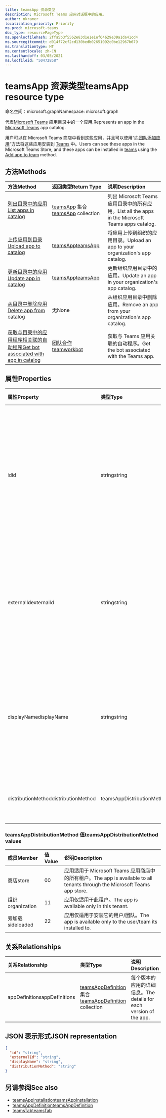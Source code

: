 ```yaml
---
title: teamsApp 资源类型
description: Microsoft Teams 应用对话框中的应用。
author: nkramer
localization_priority: Priority
ms.prod: microsoft-teams
doc_type: resourcePageType
ms.openlocfilehash: 2ffa5b3f5562e83d1e1e1ef64629e39a1da41cd4
ms.sourcegitcommit: d014f72cf2cd130bedb02651092c0be12967b679
ms.translationtype: HT
ms.contentlocale: zh-CN
ms.lasthandoff: 03/05/2021
ms.locfileid: "50472858"
---
```

# <a name="teamsapp-resource-type"></a><span data-ttu-id="865da-103">teamsApp 资源类型</span><span class="sxs-lookup"><span data-stu-id="865da-103">teamsApp resource type</span></span>

<span data-ttu-id="865da-104">命名空间：microsoft.graph</span><span class="sxs-lookup"><span data-stu-id="865da-104">Namespace: microsoft.graph</span></span>

<span data-ttu-id="865da-105">代表[Microsoft Teams](teams-api-overview.md) 应用目录中的一个应用.</span><span class="sxs-lookup"><span data-stu-id="865da-105">Represents an app in the [Microsoft Teams](teams-api-overview.md) app catalog.</span></span>

<span data-ttu-id="865da-106">用户可以在 Microsoft Teams 商店中看到这些应用，并且可以使用“[向团队添加应用](../api/team-post-installedapps.md)”方法将这些应用安装到 [Teams](team.md) 中。</span><span class="sxs-lookup"><span data-stu-id="865da-106">Users can see these apps in the Microsoft Teams Store, and these apps can be installed in [teams](team.md) using the [Add app to team](../api/team-post-installedapps.md) method.</span></span>

## <a name="methods"></a><span data-ttu-id="865da-107">方法</span><span class="sxs-lookup"><span data-stu-id="865da-107">Methods</span></span>

| <span data-ttu-id="865da-108">方法</span><span class="sxs-lookup"><span data-stu-id="865da-108">Method</span></span>       | <span data-ttu-id="865da-109">返回类型</span><span class="sxs-lookup"><span data-stu-id="865da-109">Return Type</span></span>  |<span data-ttu-id="865da-110">说明</span><span class="sxs-lookup"><span data-stu-id="865da-110">Description</span></span>|
|:---------------|:--------|:----------|
|[<span data-ttu-id="865da-111">列出目录中的应用</span><span class="sxs-lookup"><span data-stu-id="865da-111">List apps in catalog</span></span>](../api/appcatalogs-list-teamsapps.md) | <span data-ttu-id="865da-112">[teamsApp](teamsapp.md) 集合</span><span class="sxs-lookup"><span data-stu-id="865da-112">[teamsApp](teamsapp.md) collection</span></span> | <span data-ttu-id="865da-113">列出 Microsoft Teams 应用目录中的所有应用。</span><span class="sxs-lookup"><span data-stu-id="865da-113">List all the apps in the Microsoft Teams apps catalog.</span></span>|
|[<span data-ttu-id="865da-114">上传应用到目录</span><span class="sxs-lookup"><span data-stu-id="865da-114">Upload app to catalog</span></span>](../api/teamsapp-publish.md) | [<span data-ttu-id="865da-115">teamsApp</span><span class="sxs-lookup"><span data-stu-id="865da-115">teamsApp</span></span>](teamsapp.md) | <span data-ttu-id="865da-116">将应用上传到组织的应用目录。</span><span class="sxs-lookup"><span data-stu-id="865da-116">Upload an app to your organization's app catalog.</span></span>|
|[<span data-ttu-id="865da-117">更新目录中的应用</span><span class="sxs-lookup"><span data-stu-id="865da-117">Update app in catalog</span></span>](../api/teamsapp-update.md) | [<span data-ttu-id="865da-118">teamsApp</span><span class="sxs-lookup"><span data-stu-id="865da-118">teamsApp</span></span>](teamsapp.md) | <span data-ttu-id="865da-119">更新组织应用目录中的应用。</span><span class="sxs-lookup"><span data-stu-id="865da-119">Update an app in your organization's app catalog.</span></span>|
|[<span data-ttu-id="865da-120">从目录中删除应用</span><span class="sxs-lookup"><span data-stu-id="865da-120">Delete app from catalog</span></span>](../api/teamsapp-delete.md) | <span data-ttu-id="865da-121">无</span><span class="sxs-lookup"><span data-stu-id="865da-121">None</span></span> | <span data-ttu-id="865da-122">从组织应用目录中删除应用。</span><span class="sxs-lookup"><span data-stu-id="865da-122">Remove an app from your organization's app catalog.</span></span>|
|[<span data-ttu-id="865da-123">获取与目录中的应用程序相关联的自动程序</span><span class="sxs-lookup"><span data-stu-id="865da-123">Get bot associated with app in catalog</span></span>](../api/teamworkbot-get.md) | [<span data-ttu-id="865da-124">团队合作</span><span class="sxs-lookup"><span data-stu-id="865da-124">teamworkbot</span></span>](teamworkbot.md) | <span data-ttu-id="865da-125">获取与 Teams 应用关联的自动程序。</span><span class="sxs-lookup"><span data-stu-id="865da-125">Get the bot associated with the Teams app.</span></span>|

## <a name="properties"></a><span data-ttu-id="865da-126">属性</span><span class="sxs-lookup"><span data-stu-id="865da-126">Properties</span></span>

| <span data-ttu-id="865da-127">属性</span><span class="sxs-lookup"><span data-stu-id="865da-127">Property</span></span>            | <span data-ttu-id="865da-128">类型</span><span class="sxs-lookup"><span data-stu-id="865da-128">Type</span></span>     | <span data-ttu-id="865da-129">说明</span><span class="sxs-lookup"><span data-stu-id="865da-129">Description</span></span> |
|:------------------- |:-------- |:----------- |
| <span data-ttu-id="865da-130">id</span><span class="sxs-lookup"><span data-stu-id="865da-130">id</span></span>                  | <span data-ttu-id="865da-131">string</span><span class="sxs-lookup"><span data-stu-id="865da-131">string</span></span>   | <span data-ttu-id="865da-132">目录应用生成的应用 ID（不同于开发人员在 [Microsoft Teams 应用压缩包](/microsoftteams/platform/concepts/apps/apps-package)中提供的 ID）。</span><span class="sxs-lookup"><span data-stu-id="865da-132">The catalog app's generated app ID (different from the developer-provided ID in the [Microsoft Teams zip app package](/microsoftteams/platform/concepts/apps/apps-package).</span></span> |
| <span data-ttu-id="865da-133">externalId</span><span class="sxs-lookup"><span data-stu-id="865da-133">externalId</span></span>          | <span data-ttu-id="865da-134">string</span><span class="sxs-lookup"><span data-stu-id="865da-134">string</span></span>   | <span data-ttu-id="865da-135">应用开发人员在 [Microsoft Teams 应用压缩包](/microsoftteams/platform/concepts/apps/apps-package)中提供的目录 ID。</span><span class="sxs-lookup"><span data-stu-id="865da-135">The ID of the catalog provided by the app developer in the [Microsoft Teams zip app package](/microsoftteams/platform/concepts/apps/apps-package).</span></span> |
| <span data-ttu-id="865da-136">displayName</span><span class="sxs-lookup"><span data-stu-id="865da-136">displayName</span></span>                | <span data-ttu-id="865da-137">string</span><span class="sxs-lookup"><span data-stu-id="865da-137">string</span></span>   | <span data-ttu-id="865da-138">应用开发人员在 [Microsoft Teams 应用压缩包](/microsoftteams/platform/concepts/apps/apps-package)中提供的目录名称。</span><span class="sxs-lookup"><span data-stu-id="865da-138">The name of the catalog app provided by the app developer in the [Microsoft Teams zip app package](/microsoftteams/platform/concepts/apps/apps-package).</span></span> |
| <span data-ttu-id="865da-139">distributionMethod</span><span class="sxs-lookup"><span data-stu-id="865da-139">distributionMethod</span></span>  | <span data-ttu-id="865da-140">teamsAppDistributionMethod</span><span class="sxs-lookup"><span data-stu-id="865da-140">teamsAppDistributionMethod</span></span>     | <span data-ttu-id="865da-141">应用的分配方法。</span><span class="sxs-lookup"><span data-stu-id="865da-141">The method of distribution for the app.</span></span> <span data-ttu-id="865da-142">只读。</span><span class="sxs-lookup"><span data-stu-id="865da-142">Read-only.</span></span>|

### <a name="teamsappdistributionmethod-values"></a><span data-ttu-id="865da-143">teamsAppDistributionMethod 值</span><span class="sxs-lookup"><span data-stu-id="865da-143">teamsAppDistributionMethod values</span></span>

|<span data-ttu-id="865da-144">成员</span><span class="sxs-lookup"><span data-stu-id="865da-144">Member</span></span>|<span data-ttu-id="865da-145">值</span><span class="sxs-lookup"><span data-stu-id="865da-145">Value</span></span>|<span data-ttu-id="865da-146">说明</span><span class="sxs-lookup"><span data-stu-id="865da-146">Description</span></span>|
|:---|:---|:---|
|<span data-ttu-id="865da-147">商店</span><span class="sxs-lookup"><span data-stu-id="865da-147">store</span></span>|<span data-ttu-id="865da-148">0</span><span class="sxs-lookup"><span data-stu-id="865da-148">0</span></span>| <span data-ttu-id="865da-149">应用适用于 Microsoft Teams 应用商店中的所有租户。</span><span class="sxs-lookup"><span data-stu-id="865da-149">The app is available to all tenants through the Microsoft Teams app store.</span></span>|
|<span data-ttu-id="865da-150">组织</span><span class="sxs-lookup"><span data-stu-id="865da-150">organization</span></span>|<span data-ttu-id="865da-151">1</span><span class="sxs-lookup"><span data-stu-id="865da-151">1</span></span>|<span data-ttu-id="865da-152">应用仅适用于此租户。</span><span class="sxs-lookup"><span data-stu-id="865da-152">The app is available only in this tenant.</span></span>|
|<span data-ttu-id="865da-153">旁加载</span><span class="sxs-lookup"><span data-stu-id="865da-153">sideloaded</span></span>|<span data-ttu-id="865da-154">2</span><span class="sxs-lookup"><span data-stu-id="865da-154">2</span></span>|<span data-ttu-id="865da-155">应用仅适用于安装它的用户/团队。</span><span class="sxs-lookup"><span data-stu-id="865da-155">The app is available only to the user/team its installed to.</span></span>|

## <a name="relationships"></a><span data-ttu-id="865da-156">关系</span><span class="sxs-lookup"><span data-stu-id="865da-156">Relationships</span></span>

| <span data-ttu-id="865da-157">关系</span><span class="sxs-lookup"><span data-stu-id="865da-157">Relationship</span></span> | <span data-ttu-id="865da-158">类型</span><span class="sxs-lookup"><span data-stu-id="865da-158">Type</span></span>   | <span data-ttu-id="865da-159">说明</span><span class="sxs-lookup"><span data-stu-id="865da-159">Description</span></span> |
|:---------------|:--------|:----------|
|<span data-ttu-id="865da-160">appDefinitions</span><span class="sxs-lookup"><span data-stu-id="865da-160">appDefinitions</span></span>|<span data-ttu-id="865da-161">[teamsAppDefinition](teamsappdefinition.md) 集合</span><span class="sxs-lookup"><span data-stu-id="865da-161">[teamsAppDefinition](teamsappdefinition.md) collection</span></span>| <span data-ttu-id="865da-162">每个版本的应用的详细信息。</span><span class="sxs-lookup"><span data-stu-id="865da-162">The details for each version of the app.</span></span> |

## <a name="json-representation"></a><span data-ttu-id="865da-163">JSON 表示形式</span><span class="sxs-lookup"><span data-stu-id="865da-163">JSON representation</span></span>

<!-- {
  "blockType": "resource",
  "@odata.type": "microsoft.graph.teamsApp",
  "baseType": "microsoft.graph.entity"
}-->

```json
{
  "id": "string",
  "externalId": "string",
  "displayName": "string",
  "distributionMethod": "string"
}
```

## <a name="see-also"></a><span data-ttu-id="865da-164">另请参阅</span><span class="sxs-lookup"><span data-stu-id="865da-164">See also</span></span>

- [<span data-ttu-id="865da-165">teamsAppInstallation</span><span class="sxs-lookup"><span data-stu-id="865da-165">teamsAppInstallation</span></span>](teamsappinstallation.md)
- [<span data-ttu-id="865da-166">teamsAppDefinition</span><span class="sxs-lookup"><span data-stu-id="865da-166">teamsAppDefinition</span></span>](teamsappdefinition.md)
- [<span data-ttu-id="865da-167">teamsTab</span><span class="sxs-lookup"><span data-stu-id="865da-167">teamsTab</span></span>](../resources/teamstab.md)

<!-- uuid: 8fcb5dbc-d5aa-4681-8e31-b001d5168d79
2015-10-25 14:57:30 UTC -->
<!-- {
  "type": "#page.annotation",
  "description": "teamsApp resource",
  "keywords": "",
  "section": "documentation",
  "tocPath": ""
}-->


